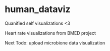 # human_dataviz
Quanified self visualizations <3

Heart rate visualizations from BMED project

Next Todo: upload microbione data visualization
